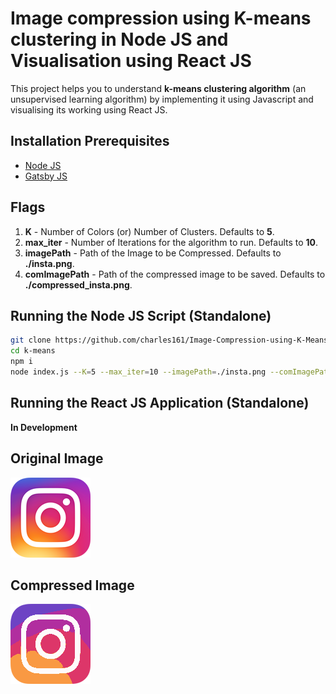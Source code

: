 # Image compression using K-means clustering in Node JS and Visualisation using React JS

This project helps you to understand **k-means clustering algorithm** (an unsupervised learning algorithm) by implementing it using Javascript and visualising its working using React JS.

## Installation Prerequisites

-   [Node JS](https://nodejs.org/en/download/)
-   [Gatsby JS](https://www.gatsbyjs.org/docs/quick-start/)

## Flags

1. **K** - Number of Colors (or) Number of Clusters. Defaults to **5**.
2. **max_iter** - Number of Iterations for the algorithm to run. Defaults to **10**.
3. **imagePath** - Path of the Image to be Compressed. Defaults to **./insta.png**.
4. **comImagePath** - Path of the compressed image to be saved. Defaults to **./compressed_insta.png**.

## Running the Node JS Script (Standalone)

```sh
git clone https://github.com/charles161/Image-Compression-using-K-Means-Clustering.git k-means
cd k-means
npm i
node index.js --K=5 --max_iter=10 --imagePath=./insta.png --comImagePath=./compressed_insta.png
```

## Running the React JS Application (Standalone)

**In Development**

## Original Image

![insta.png](/insta.png "insta.png")

## Compressed Image

![compressed_insta.png](/compressed_insta.png "compressed_insta.png")
